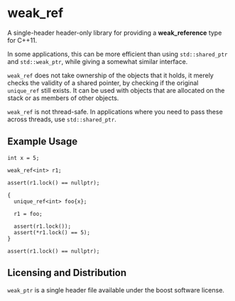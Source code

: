 # weak_ref

A single-header header-only library for providing a **weak_reference** type for C++11.

In some applications, this can be more efficient than using `std::shared_ptr` and
`std::weak_ptr`, while giving a somewhat similar interface.

`weak_ref` does not take ownership of the objects that it holds, it merely checks
the validity of a shared pointer, by checking if the original `unique_ref` still exists.
It can be used with objects that are allocated on the stack or as members of other objects.

`weak_ref` is not thread-safe. In applications where you need to pass these across
threads, use `std::shared_ptr`.

## Example Usage

```
int x = 5;

weak_ref<int> r1;

assert(r1.lock() == nullptr);

{
  unique_ref<int> foo{x};

  r1 = foo;

  assert(r1.lock());
  assert(*r1.lock() == 5);
}

assert(r1.lock() == nullptr);
```

## Licensing and Distribution

`weak_ptr` is a single header file available under the boost software license.
